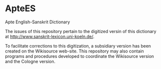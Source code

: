 ApteES
======

Apte English-Sanskrit Dictionary

The issues of this repository pertain to the digitized versin of this dictionary at 
http://www.sanskrit-lexicon.uni-koeln.de/.

To facilitate corrections to this digitization, a subsidiary version has been created on
the Wikisource web-site.  This repository may also contain programs and procedures 
developed to coordinate the Wikisource version and the Cologne version.

